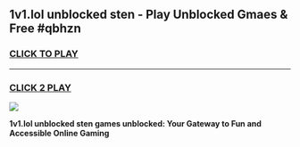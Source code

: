 
## 1v1.lol unblocked sten - Play Unblocked Gmaes & Free #qbhzn
<h3>
<a href="https://news.freeplayer.one?title=1v1.lol_unblocked_sten&ref=26F">CLICK TO PLAY</a></h3>
<hr>

<h3>
<a href="https://news.freeplayer.one?title=1v1.lol_unblocked_sten&ref=26F">CLICK 2 PLAY</a>
  
</h3>

<a href="https://news.freeplayer.one?title=1v1.lol_unblocked_sten&ref=26F/"><img src="https://clearcache.store/games.png"></a>


**1v1.lol unblocked sten games unblocked: Your Gateway to Fun and Accessible Online Gaming**
